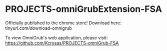 # PROJECTS-omniGrubExtension-FSA

Officially published to the chrome store!
Download here: tinyurl.com/download-omnigrub

To view OmniGrub's web application, please visit: https://github.com/Kcrosas/PROJECTS-omniGrub-FSA
